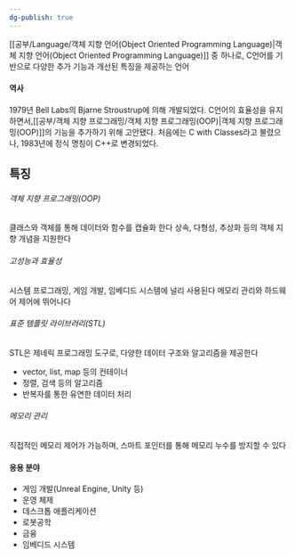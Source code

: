 ```yaml
---
dg-publish: true
---
```

[[공부/Language/객체 지향 언어(Object Oriented Programming Language)\|객체 지향 언어(Object Oriented Programming Language)]] 중 하나로, C언어를 기반으로 다양한 추가 기능과 개선된 특징을 제공하는 언어

#### 역사

1979년 Bell Labs의 Bjarne Stroustrup에 의해 개발되었다.
C언어의 효율성을 유지하면서,[[공부/객체 지향 프로그래밍/객체 지향 프로그래밍(OOP)\|객체 지향 프로그래밍(OOP)]]의 기능을 추가하기 위해 고안됐다.
처음에는 C with Classes라고 불렸으나, 1983년에 정식 명칭이 C++로 변경되었다.

## 특징

###### 객체 지향 프로그래밍(OOP)

클래스와 객체를 통해 데이터와 함수를 캡슐화 한다
상속, 다형성, 추상화 등의 객체 지향 개념을 지원한다

###### 고성능과 효율성

시스템 프로그래밍, 게임 개발, 임베디드 시스템에 널리 사용된다
메모리 관리와 하드웨어 제어에 뛰어나다

###### 표준 템플릿 라이브러리(STL)

STL은 제네릭 프로그래밍 도구로, 다양한 데이터 구조와 알고리즘을 제공한다
- vector, list, map 등의 컨테이너
- 정렬, 검색 등의 알고리즘
- 반복자를 통한 유연한 데이터 처리

###### 메모리 관리

직접적인 메모리 제어가 가능하며, 스마트 포인터를 통해 메모리 누수를 방지할 수 있다

#### 응용 분야

- 게임 개발(Unreal Engine, Unity 등)
- 운영 체제
- 데스크톱 애플리케이션
- 로봇공학
- 금융
- 임베디드 시스템